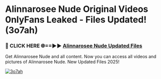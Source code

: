 # Alinnarosee Nude Original Videos 0nlyFans Leaked - Files Updated! (3o7ah)

<h3>🔴 CLICK HERE 🌐==►► <a href="https://tinyurl.com/52m3yx9h" rel="nofollow">Alinnarosee Nude Updated Files</a></h3>

Get Alinnarosee Nude and all content. Now you can access all videos and pictures of Alinnarosee Nude. New Updated Files 2025!

[![3o7ah](https://i.imgur.com/TnHtlc8.gif)](https://tinyurl.com/52m3yx9h)
